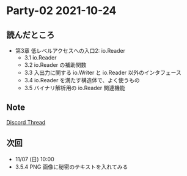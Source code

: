 # Party-02 2021-10-24
## 読んだところ
- 第3章 低レベルアクセスへの入口2: io.Reader
  - 3.1 io.Reader
  - 3.2 io.Reader の補助関数
  - 3.3 入出力に関する io.Writer と io.Reader 以外のインタフェース
  - 3.4 io.Reader を満たす構造体で、よく使うもの
  - 3.5 バイナリ解析用の io.Reader 関連機能

## Note
[Discord Thread](https://discord.com/channels/689414179752247409/725156029033218080/901617413852893204)

## 次回
- 11/07 (日) 10:00
- 3.5.4 PNG 画像に秘密のテキストを入れてみる
